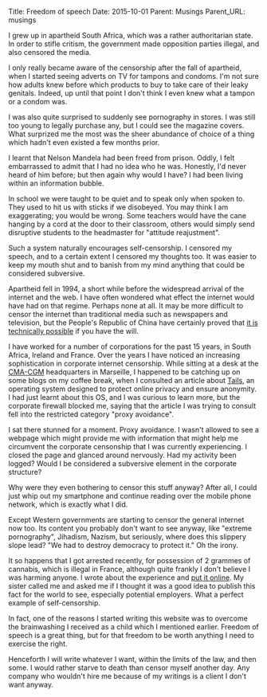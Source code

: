 Title: Freedom of speech
Date: 2015-10-01
Parent: Musings
Parent_URL: musings

I grew up in apartheid South Africa, which was a rather authoritarian state.  In order to stifle critism, the government made opposition parties illegal, and also censored the media.

I only really became aware of the censorship after the fall of apartheid, when I started seeing adverts on TV for tampons and condoms.  I'm not sure how adults knew before which products to buy to take care of their leaky genitals.  Indeed, up until that point I don't think I even knew what a tampon or a condom was.

I was also quite surprised to suddenly see pornography in stores.  I was still too young to legally purchase any, but I could see the magazine covers.  What surprized me the most was the sheer abundance of choice of a thing which hadn't even existed a few months prior.

I learnt that Nelson Mandela had been freed from prison.  Oddly, I felt embarrassed to admit that I had no idea who he was.  Honestly, I'd never heard of him before; but then again why would I have?  I had been living within an information bubble.

In school we were taught to be quiet and to speak only when spoken to.  They used to hit us with sticks if we disobeyed.  You may think I am exaggerating; you would be wrong.  Some teachers would have the cane hanging by a cord at the door to their classroom, others would simply send disruptive students to the headmaster for "attitude reajustment". 

Such a system naturally encourages self-censorship.  I censored my speech, and to a certain extent I censored my thoughts too.  It was easier to keep my mouth shut and to banish from my mind anything that could be considered subversive.

Apartheid fell in 1994, a short while before the widespread arrival of the internet and the web.  I have often wondered what effect the internet would have had on that regime.  Perhaps none at all.  It may be more difficult to censor the internet than traditional media such as newspapers and television, but the People's Republic of China have certainly proved that [it is technically possible](http://en.wikipedia.org/wiki/Golden_Shield_Project) if you have the will.

I have worked for a number of corporations for the past 15 years, in South Africa, Ireland and France.  Over the years I have noticed an increasing sophistication in corporate internet censorship.  While sitting at a desk at the [CMA-CGM](http://www.cma-cgm.com) headquarters in Marseille, I happened to be catching up on some blogs on my coffee break, when I consulted an article about [Tails](https://tails.boum.org), an operating system designed to protect online privacy and ensure anonymity.  I had just learnt about this OS, and I was curious to learn more, but the corporate firewall blocked me, saying that the article I was trying to consult fell into the restricted category "proxy avoidance".

I sat there stunned for a moment.  Proxy avoidance.  I wasn't allowed to see a webpage which might provide me with information that might help me circumvent the corporate censonship that I was currently experiencing.  I closed the page and glanced around nervously.  Had my activity been logged?  Would I be considered a subversive element in the corporate structure?

Why were they even bothering to censor this stuff anyway?  After all, I could just whip out my smartphone and continue reading over the mobile phone network, which is exactly what I did.

Except Western governments are starting to censor the general internet now too.  Its content you probably don't want to see anyway, like "extreme pornography", Jihadism, Nazism, but seriously, where does this slippery slope lead?  "We had to destroy democracy to protect it."  Oh the irony.

It so happens that I got arrested recently, for possession of 2 grammes of cannabis, which is illegal in France, although quite frankly I don't believe I was harming anyone.  I wrote about the experience and [put it online](/being-arrested/).  My sister called me and asked me if I thought it was a good idea to publish this fact for the world to see, especially potential employers.  What a perfect example of self-censorship.

In fact, one of the reasons I started writing this website was to overcome the brainwashing I received as a child which I mentioned earlier.  Freedom of speech is a great thing, but for that freedom to be worth anything I need to exercise the right.

Henceforth I will write whatever I want, within the limits of the law, and then some.  I would rather starve to death than censor myself another day.  Any company who wouldn't hire me because of my writings is a client I don't want anyway.












